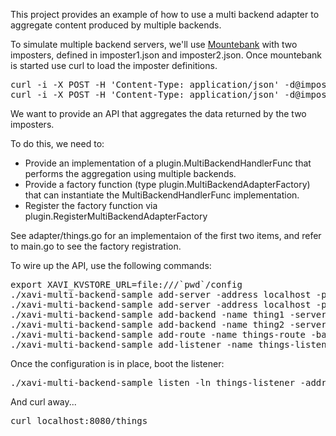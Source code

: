This project provides an example of how to use a multi backend adapter to aggregate content
produced by multiple backends.

To simulate multiple backend servers, we'll use [Mountebank](http://www.mbtest.org/) with two imposters, defined in imposter1.json
and imposter2.json. Once mountebank is started use curl to load the imposter definitions.

<pre>
curl -i -X POST -H 'Content-Type: application/json' -d@imposter1.json http://127.0.0.1:2525/imposters
curl -i -X POST -H 'Content-Type: application/json' -d@imposter2.json http://127.0.0.1:2525/imposters
</pre>

We want to provide an API that aggregates the data returned by the two imposters.

To do this, we need to:

* Provide an implementation of a plugin.MultiBackendHandlerFunc that performs the aggregation using multiple backends.
* Provide a factory function (type plugin.MultiBackendAdapterFactory) that can instantiate the MultiBackendHandlerFunc implementation.
* Register the factory function via plugin.RegisterMultiBackendAdapterFactory

See adapter/things.go for an implementaion of the first two items, and refer to main.go to see the factory registration.

To wire up the API, use the following commands:

<pre>
export XAVI_KVSTORE_URL=file:///`pwd`/config
./xavi-multi-backend-sample add-server -address localhost -port 5000 -name thing1svr
./xavi-multi-backend-sample add-server -address localhost -port 6000 -name thing2svr
./xavi-multi-backend-sample add-backend -name thing1 -servers thing1svr
./xavi-multi-backend-sample add-backend -name thing2 -servers thing2svr
./xavi-multi-backend-sample add-route -name things-route -backends thing1,thing2 -base-uri /things -plugins SessionId,Timing,Recovery -multibackend-adapter handle-things
./xavi-multi-backend-sample add-listener -name things-listener -routes things-route
</pre>

Once the configuration is in place, boot the listener:

<pre>
./xavi-multi-backend-sample listen -ln things-listener -address 0.0.0.0:8080
</pre>

And curl away...

<pre>
curl localhost:8080/things
</pre>

